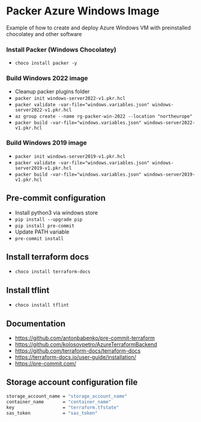 # Packer Azure Windows Image

Example of how to create and deploy Azure Windows VM with preinstalled chocolatey and other software

### Install Packer (Windows Chocolatey)

- `choco install packer -y`

### Build Windows 2022 image

- Cleanup packer plugins folder
- `packer init windows-server2022-v1.pkr.hcl`
- `packer validate -var-file="windows.variables.json" windows-server2022-v1.pkr.hcl`
- `az group create --name rg-packer-win-2022 --location "northeurope"`
- `packer build -var-file="windows.variables.json" windows-server2022-v1.pkr.hcl`

### Build Windows 2019 image

- `packer init windows-server2019-v1.pkr.hcl`
- `packer validate -var-file="windows.variables.json" windows-server2019-v1.pkr.hcl`
- `packer build -var-file="windows.variables.json" windows-server2019-v1.pkr.hcl`

## Pre-commit configuration

- Install python3 via windows store
- `pip install --upgrade pip`
- `pip install pre-commit`
- Update PATH variable
- `pre-commit install`

## Install terraform docs

- `choco install terraform-docs`

## Install tflint

- `choco install tflint`

## Documentation

- https://github.com/antonbabenko/pre-commit-terraform
- https://github.com/kolosovpetro/AzureTerraformBackend
- https://github.com/terraform-docs/terraform-docs
- https://terraform-docs.io/user-guide/installation/
- https://pre-commit.com/

## Storage account configuration file

```bash
storage_account_name = "storage_account_name"
container_name       = "container_name"
key                  = "terraform.tfstate"
sas_token            = "sas_token"
```
